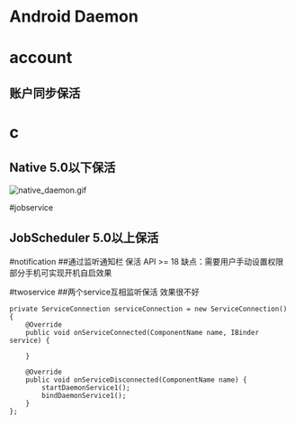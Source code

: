 # Android Daemon

# account
## 账户同步保活


# c 
## Native 5.0以下保活
<img src="https://github.com/yuanbinbinbin/demo2/blob/master/onlinepic/native_daemon.gif" alt="native_daemon.gif" />

#jobservice
## JobScheduler 5.0以上保活

#notification
##通过监听通知栏 保活 API >= 18
缺点：需要用户手动设置权限<br>
部分手机可实现开机自启效果

#twoservice
##两个service互相监听保活
效果很不好
  
    private ServiceConnection serviceConnection = new ServiceConnection() {
        @Override
        public void onServiceConnected(ComponentName name, IBinder service) {

        }

        @Override
        public void onServiceDisconnected(ComponentName name) {
            startDaemonService1();
            bindDaemonService1();
        }
    };
  